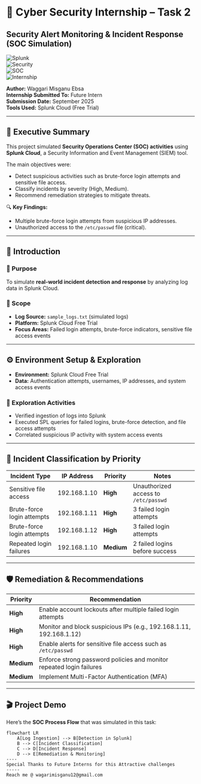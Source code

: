 # 🚨 Cyber Security Internship – Task 2  
## Security Alert Monitoring & Incident Response (SOC Simulation)

![Splunk](https://img.shields.io/badge/Tool-Splunk-blue?logo=splunk&logoColor=white)  
![Security](https://img.shields.io/badge/Domain-Cyber%20Security-red?logo=hackaday&logoColor=white)  
![SOC](https://img.shields.io/badge/Focus-SOC%20Monitoring-orange?logo=linux&logoColor=white)  
![Internship](https://img.shields.io/badge/Internship-Future%20Intern-green?logo=github&logoColor=white)  

**Author:** Waggari Misganu Ebsa  
**Internship Submitted To:** Future Intern  
**Submission Date:** September 2025  
**Tools Used:** Splunk Cloud (Free Trial)  

---

## 📌 Executive Summary
This project simulated **Security Operations Center (SOC) activities** using **Splunk Cloud**, a Security Information and Event Management (SIEM) tool.  

The main objectives were:
- Detect suspicious activities such as brute-force login attempts and sensitive file access.  
- Classify incidents by severity (High, Medium).  
- Recommend remediation strategies to mitigate threats.  

🔍 **Key Findings:**  
- Multiple brute-force login attempts from suspicious IP addresses.  
- Unauthorized access to the `/etc/passwd` file (critical).  

---

## 📖 Introduction
### 🎯 Purpose
To simulate **real-world incident detection and response** by analyzing log data in Splunk Cloud.

### 📍 Scope
- **Log Source:** `sample_logs.txt` (simulated logs)  
- **Platform:** Splunk Cloud Free Trial  
- **Focus Areas:** Failed login attempts, brute-force indicators, sensitive file access events  

---

## ⚙️ Environment Setup & Exploration
- **Environment:** Splunk Cloud Free Trial  
- **Data:** Authentication attempts, usernames, IP addresses, and system access events  

### 🔎 Exploration Activities
- Verified ingestion of logs into Splunk  
- Executed SPL queries for failed logins, brute-force detection, and file access attempts  
- Correlated suspicious IP activity with system access events  

---

## 🚨 Incident Classification by Priority

| Incident Type             | IP Address   | Priority | Notes |
|----------------------------|-------------|----------|-------|
| Sensitive file access      | 192.168.1.10 | **High** | Unauthorized access to `/etc/passwd` |
| Brute-force login attempts | 192.168.1.11 | **High** | 3 failed login attempts |
| Brute-force login attempts | 192.168.1.12 | **High** | 3 failed login attempts |
| Repeated login failures    | 192.168.1.10 | **Medium** | 2 failed logins before success |

---

## 🛡️ Remediation & Recommendations

| Priority | Recommendation |
|----------|----------------|
| **High** | Enable account lockouts after multiple failed login attempts |
| **High** | Monitor and block suspicious IPs (e.g., 192.168.1.11, 192.168.1.12) |
| **High** | Enable alerts for sensitive file access such as `/etc/passwd` |
| **Medium** | Enforce strong password policies and monitor repeated login failures |
| **Medium** | Implement Multi-Factor Authentication (MFA) |

---

## 🎬 Project Demo

Here’s the **SOC Process Flow** that was simulated in this task:

```mermaid
flowchart LR
    A[Log Ingestion] --> B[Detection in Splunk]
    B --> C[Incident Classification]
    C --> D[Incident Response]
    D --> E[Remediation & Monitoring]
----
Special Thanks to Future Interns for this Attractive challenges
-----
Reach me @ wagarimisganu12@gmail.com
